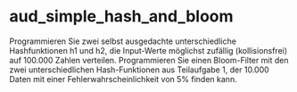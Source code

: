 # aud_simple_hash_and_bloom
Programmieren Sie zwei selbst ausgedachte unterschiedliche Hashfunktionen h1 und h2, die Input-Werte möglichst zufällig (kollisionsfrei) auf 100.000 Zahlen verteilen.
Programmieren Sie einen Bloom-Filter mit den zwei unterschiedlichen Hash-Funktionen aus Teilaufgabe 1, der 10.000 Daten mit einer Fehlerwahrscheinlichkeit von 5% finden kann.
